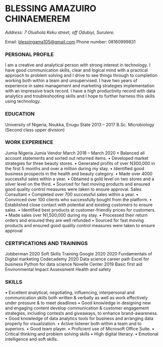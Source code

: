# **BLESSING AMAZUIRO CHINAEMEREM**

*Address: 7 Olushola Keku street, off Odubiyi, Surulere.*

Email: blessingama105@gmail.com		Phone number: 08160999831

### PERSONAL PROFILE

I am a creative and analytical person with strong interest in technology. I have good communication skills, clear and logical mind with a practical approach to problem solving and I drive to see things through to completion working both within a team and unsupervised. I have two years of experience in sales management and marketing strategies implementation with an impressive track record. I have a high productivity record with data analytics and troubleshooting skills and I hope to further harness this skills using technology.

### EDUCATION

University of Nigeria, Nsukka, Enugu State 			2013 – 2017
B.Sc. Microbiology
(Second class upper division)

### WORK EXPERIENCE

Jumia Nigeria
Jumia Vendor 							March 2018 – March 2020
•	Balanced all account statements and sorted out returned items. 
•	Developed market strategies for three beauty stores. 
•	Generated profits of over N300,000 in the first 5 months and over a million during my stay.
•	Identified good business prospects in the health and beauty category.
•	Made over 4000 successful sales within a year.
•	Obtained a gold level on two stores and a silver level on the third. 
•	Sourced for fast moving products and ensured good quality control measures were taken to ensure approval.
Sales Consultant
•	Completed over 700 successful sales within a year.
•	Convinced over 100 clients who successfully bought from the platform.
•	Established close contact with potential and existing customers to ensure sales.
•	Identified best products at customer-friendly prices for customers. 
•	Made sales over N1,500,000 during my stay.
•	Processed their return orders and ensured they are well refunded
•	Sourced for fast moving products and ensured good quality control measures were taken to ensure approval




### CERTIFICATIONS AND TRAININGS
Jobberman									2020
Soft Skills Training 
Google 2020									2020
Fundamentals of Digital marketing 
Codecademy 									2020
Data science career path
Excel for business 
Python for data science
Novelle Center 								2019
Basic first aid
Environmental Impact Assessment
Health and safety



### SKILLS

•	Excellent analytical, negotiating, influencing, interpersonal and communication skills both written & verbally as well as work effectively under pressure & to meet deadlines
•	Good knowledge in designing new and engaging content develop communication & customer engagement strategies, including contests and giveaways, to enhance brand-awareness.
•	Good knowledge of data analytics tools for business and arranging data properly for visualization.
•	Active listener both within a team and to superiors.
•	Good team player.
•	Proficient use of Microsoft Office Suite.
•	Critical thinking and problem solving skills
•	High digital literacy.
•	Emotional intelligence and soft skills.

